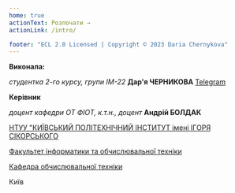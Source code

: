 ```yaml
---
home: true
actionText: Розпочати →
actionLink: /intro/

footer: "ECL 2.0 Licensed | Copyright © 2023 Daria Chernykova"
---
```



**Виконала:** 

*студентка 2-го курсу, групи ІМ-22*<span padding-right:5em></span> **Дар'я ЧЕРНИКОВА** [Telegram](https://t.me/DD_Che)


**Керівник**

*доцент кафедри ОТ ФІОТ, к.т.н., доцент*<span padding-right:5em></span> **Андрій БОЛДАК** 

[НТУУ "КИЇВСЬКИЙ ПОЛІТЕХНІЧНИЙ ІНСТИТУТ імені ІГОРЯ СІКОРСЬКОГО](https://kpi.ua/)

[Факультет інформатики та обчислювальної техніки](https://fiot.kpi.ua/)

[Кафедра обчислювальної техніки](https://comsys.kpi.ua/)

Київ
